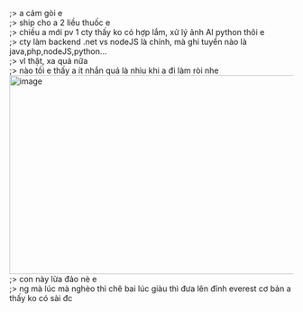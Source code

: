 ;> a cảm gòi e<br>
;> ship cho a 2 liều thuốc e<br>
;> chiều a mới pv 1 cty thấy ko có hợp lắm, xử lý ảnh AI python thôi e<br>
;> cty làm backend .net vs nodeJS là chính, mà ghi tuyển nào là java,php,nodeJS,python...<br>
;> vl thật, xa quá nữa<br>
;> nào tối e thấy a ít nhắn quá là nhìu khi a đi làm ròi nhe<br>
<img width="981" height="353" alt="image" src="https://github.com/user-attachments/assets/d27051b0-27cb-44f4-bb2c-50b1f2ac1863" /><br>
;> con này lừa đảo nè e<br>
;> ng mà lúc mà nghèo thì chê bai lúc giàu thì đưa lên đỉnh everest cơ bản a thấy ko có sài đc
